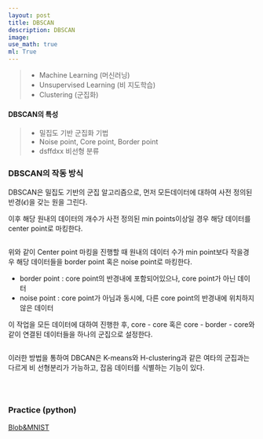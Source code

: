 ```yaml
---
layout: post
title: DBSCAN
description: DBSCAN
image:
use_math: true
ml: True
---
```


> - Machine Learning (머신러닝)
> - Unsupervised Learning (비 지도학습)
> - Clustering (군집화)



#### DBSCAN의 특성

> - 밀집도 기반 군집화 기법
> - Noise point, Core point, Border point
> - dsffdxx 비선형 분류



### DBSCAN의 작동 방식

DBSCAN은 밀집도 기반의 군집 알고리즘으로, 먼저 모든데이터에 대하여 사전 정의된 반경($\epsilon$)을 갖는 원을 그린다. 

이후 해당 원내의 데이터의 개수가 사전 정의된 min points이상일 경우 해당 데이터를 center point로 마킹한다.

<center><img src="{{ "/assets/images/DBSCAN/DBSCAN-one.PNG" | absolute_url }}" width = 'auto' height = 'auto' alt="" /></center>



위와 같이 Center point 마킹을 진행할 때 원내의 데이터 수가 min point보다 작을경우 해당 데이터들을 border point 혹은 noise point로 마킹한다.

- border point : core point의 반경내에 포함되어있으나, core point가 아닌 데이터
- noise point : core point가 아님과 동시에, 다른 core point의 반경내에 위치하지 않은 데이터



이 작업을 모든 데이터에 대하여 진행한 후, core - core 혹은 core - border - core와 같이 연결된 데이터들을 하나의 군집으로 설정한다.

<center><img src="{{ "/assets/images/DBSCAN/DBSCAN-two.PNG" | absolute_url }}" width = 'auto' height = 'auto' alt="" /></center>



이러한 방법을 통하여 DBCAN은 K-means와 H-clustering과 같은 여타의 군집과는 다르게 비 선형분리가 가능하고, 잡음 데이터를 식별하는 기능이 있다.

<center><img src="{{ "/assets/images/DBSCAN/DBSCAN-three.PNG" | absolute_url }}" width = 'auto' height = 'auto' alt="" /></center>

&nbsp;

### Practice (python)

[Blob&MNIST](https://github.com/Hyunjun-Bruce-Lee/ML_study/blob/master/DBSCAN/DBSCAN.py)

 
